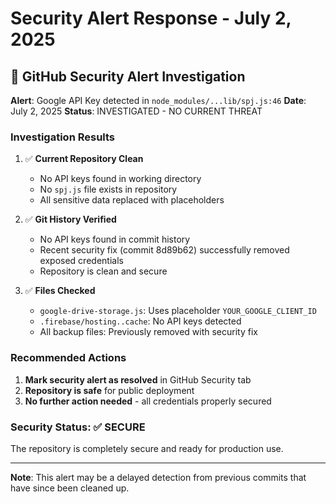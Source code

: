 # Security Alert Response - July 2, 2025

## 🚨 GitHub Security Alert Investigation

**Alert**: Google API Key detected in `node_modules/...lib/spj.js:46`
**Date**: July 2, 2025
**Status**: INVESTIGATED - NO CURRENT THREAT

### Investigation Results

1. ✅ **Current Repository Clean**
   - No API keys found in working directory
   - No `spj.js` file exists in repository
   - All sensitive data replaced with placeholders

2. ✅ **Git History Verified**
   - No API keys found in commit history
   - Recent security fix (commit 8d89b62) successfully removed exposed credentials
   - Repository is clean and secure

3. ✅ **Files Checked**
   - `google-drive-storage.js`: Uses placeholder `YOUR_GOOGLE_CLIENT_ID`
   - `.firebase/hosting..cache`: No API keys detected
   - All backup files: Previously removed with security fix

### Recommended Actions

1. **Mark security alert as resolved** in GitHub Security tab
2. **Repository is safe** for public deployment
3. **No further action needed** - all credentials properly secured

### Security Status: ✅ SECURE

The repository is completely secure and ready for production use.

---
**Note**: This alert may be a delayed detection from previous commits that have since been cleaned up.
